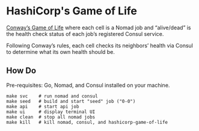 # HashiCorp's Game of Life

[Conway’s Game of Life](https://en.wikipedia.org/wiki/Conway%27s_Game_of_Life)
where each cell is a Nomad job and “alive/dead” is the
health check status of each job’s registered Consul service.

Following Conway’s rules, each cell checks its neighbors’ health
via Consul to determine what its own health should be.

## How Do

Pre-requisites: Go, Nomad, and Consul installed on your machine.

```shell
make svc    # run nomad and consul
make seed   # build and start "seed" job ("0-0")
make api    # start api job
make ui     # display terminal UI
make clean  # stop all nomad jobs
make kill   # kill nomad, consul, and hashicorp-game-of-life
```
